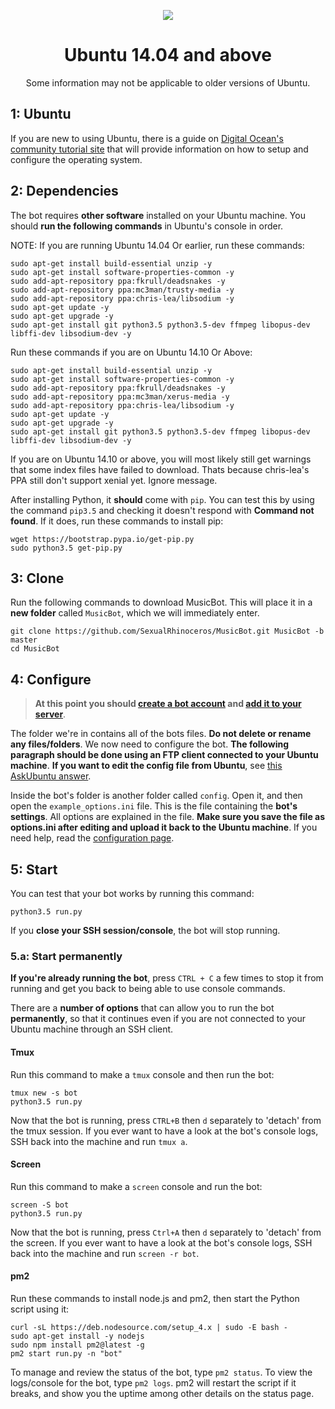 <p align="center">
<img src="http://i.imgur.com/iqvMAWb.png">
</p>

<h1 align="center">Ubuntu 14.04 and above</h1>
<p align="center">Some information may not be applicable to older versions of Ubuntu.</p>

## 1: Ubuntu
If you are new to using Ubuntu, there is a guide on [Digital Ocean's community tutorial site](https://www.digitalocean.com/community/tutorials/initial-server-setup-with-ubuntu-14-04) that will provide information on how to setup and configure the operating system.

## 2: Dependencies
The bot requires **other software** installed on your Ubuntu machine. You should **run the following commands** in Ubuntu's console in order.

NOTE: If you are running Ubuntu 14.04 Or earlier, run these commands:

    sudo apt-get install build-essential unzip -y
    sudo apt-get install software-properties-common -y
    sudo add-apt-repository ppa:fkrull/deadsnakes -y
    sudo add-apt-repository ppa:mc3man/trusty-media -y
    sudo add-apt-repository ppa:chris-lea/libsodium -y
    sudo apt-get update -y
    sudo apt-get upgrade -y
    sudo apt-get install git python3.5 python3.5-dev ffmpeg libopus-dev libffi-dev libsodium-dev -y

Run these commands if you are on Ubuntu 14.10 Or Above:

    sudo apt-get install build-essential unzip -y
    sudo apt-get install software-properties-common -y
    sudo add-apt-repository ppa:fkrull/deadsnakes -y
    sudo add-apt-repository ppa:mc3man/xerus-media -y
    sudo add-apt-repository ppa:chris-lea/libsodium -y
    sudo apt-get update -y
    sudo apt-get upgrade -y
    sudo apt-get install git python3.5 python3.5-dev ffmpeg libopus-dev libffi-dev libsodium-dev -y

If you are on Ubuntu 14.10 or above, you will most likely still get warnings that some index files have failed to download. Thats because chris-lea's PPA still don't support xenial yet. Ignore message.

After installing Python, it **should** come with `pip`. You can test this by using the command `pip3.5` and checking it doesn't respond with **Command not found**. If it does, run these commands to install pip:

    wget https://bootstrap.pypa.io/get-pip.py
    sudo python3.5 get-pip.py

## 3: Clone

Run the following commands to download MusicBot. This will place it in a **new folder** called `MusicBot`, which we will immediately enter.

    git clone https://github.com/SexualRhinoceros/MusicBot.git MusicBot -b master
    cd MusicBot

## 4: Configure

> **At this point you should [create a bot account](https://github.com/SexualRhinoceros/MusicBot/wiki/FAQ#how-do-i-create-a-bot-account) and [add it to your server](https://github.com/SexualRhinoceros/MusicBot/wiki/FAQ#how-do-i-add-my-bot-account-to-a-server)**.

The folder we're in contains all of the bots files. **Do not delete or rename any files/folders**. We now need to configure the bot. **The following paragraph should be done using an FTP client connected to your Ubuntu machine**. **If you want to edit the config file from Ubuntu**, see [this AskUbuntu answer](http://askubuntu.com/a/54222).

Inside the bot's folder is another folder called `config`. Open it, and then open the `example_options.ini` file. This is the file containing the **bot's settings**. All options are explained in the file. **Make sure you save the file as options.ini after editing and upload it back to the Ubuntu machine**. If you need help, read the [configuration page](https://github.com/SexualRhinoceros/MusicBot/wiki/Configuration).

## 5: Start
You can test that your bot works by running this command:

    python3.5 run.py

If you **close your SSH session/console**, the bot will stop running.

### 5.a: Start permanently
**If you're already running the bot**, press `CTRL + C` a few times to stop it from running and get you back to being able to use console commands.

There are a **number of options** that can allow you to run the bot **permanently**, so that it continues even if you are not connected to your Ubuntu machine through an SSH client.

#### Tmux
Run this command to make a `tmux` console and then run the bot:

    tmux new -s bot
    python3.5 run.py

Now that the bot is running, press `CTRL+B` then `d` separately to 'detach' from the tmux session. If you ever want to have a look at the bot's console logs, SSH back into the machine and run `tmux a`.

#### Screen
Run this command to make a `screen` console and run the bot:

    screen -S bot
    python3.5 run.py

Now that the bot is running, press `Ctrl+A` then `d` separately to 'detach' from the screen. If you ever want to have a look at the bot's console logs, SSH back into the machine and run `screen -r bot`.

#### pm2
Run these commands to install node.js and pm2, then start the Python script using it:

    curl -sL https://deb.nodesource.com/setup_4.x | sudo -E bash -
    sudo apt-get install -y nodejs
    sudo npm install pm2@latest -g
    pm2 start run.py -n "bot"

To manage and review the status of the bot, type `pm2 status`. To view the logs/console for the bot, type `pm2 logs`. pm2 will restart the script if it breaks, and show you the uptime among other details on the status page.